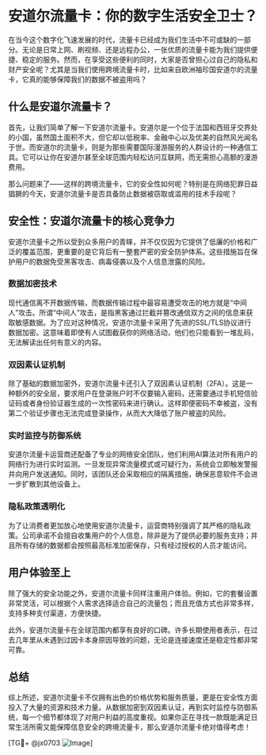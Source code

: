 # 安道尔流量卡：你的数字生活安全卫士？

在当今这个数字化飞速发展的时代，流量卡已经成为我们生活中不可或缺的一部分。无论是日常上网、刷视频、还是远程办公，一张优质的流量卡能为我们提供便捷、稳定的服务。然而，在享受这些便利的同时，大家是否曾担心过自己的隐私和财产安全呢？尤其是当我们使用跨境流量卡时，比如来自欧洲袖珍国安道尔的流量卡，它真的能够保障我们的数据不被盗用吗？

## 什么是安道尔流量卡？

首先，让我们简单了解一下安道尔流量卡。安道尔是一个位于法国和西班牙交界处的小国，虽然国土面积不大，但它却以低税率、金融中心以及优美的自然风光闻名于世。而安道尔的流量卡，则是为那些需要国际漫游服务的人群设计的一种通信工具。它可以让你在安道尔甚至全球范围内轻松访问互联网，而无需担心高额的漫游费用。

那么问题来了——这样的跨境流量卡，它的安全性如何呢？特别是在网络犯罪日益猖獗的今天，安道尔流量卡是否具备防止数据被窃取或滥用的技术手段呢？

## 安全性：安道尔流量卡的核心竞争力

安道尔流量卡之所以受到众多用户的青睐，并不仅仅因为它提供了低廉的价格和广泛的覆盖范围，更重要的是它背后有一整套严密的安全防护体系。这些措施旨在保护用户的数据免受黑客攻击、病毒侵袭以及个人信息泄露的风险。

### 数据加密技术

现代通信离不开数据传输，而数据传输过程中最容易遭受攻击的地方就是“中间人”攻击。所谓“中间人”攻击，是指黑客通过拦截并篡改通信双方之间的信息来获取敏感数据。为了应对这种情况，安道尔流量卡采用了先进的SSL/TLS协议进行数据加密。这意味着即使有人试图截获你的网络活动，他们也只能看到一堆乱码，无法解读出任何有意义的内容。

### 双因素认证机制

除了基础的数据加密外，安道尔流量卡还引入了双因素认证机制（2FA）。这是一种额外的安全层，要求用户在登录账户时不仅要输入密码，还需要通过手机短信验证码或者身份验证器生成的一次性密码来进行确认。这样即便密码不幸被盗，没有第二个验证步骤也无法完成登录操作，从而大大降低了账户被盗的风险。

### 实时监控与防御系统

安道尔流量卡运营商还配备了专业的网络安全团队，他们利用AI算法对所有用户的网络行为进行实时监测。一旦发现异常流量模式或可疑行为，系统会立即触发警报并向用户发送通知。同时，该团队还会采取相应的隔离措施，确保恶意软件不会进一步扩散到其他设备上。

### 隐私政策透明化

为了让消费者更加放心地使用安道尔流量卡，运营商特别强调了其严格的隐私政策。公司承诺不会擅自收集用户的个人信息，除非是为了提供必要的服务支持；并且所有存储的数据都会按照最高标准加密保存，只有经过授权的人员才能访问。

## 用户体验至上

除了强大的安全功能之外，安道尔流量卡同样注重用户体验。例如，它的套餐设置非常灵活，可以根据个人需求选择适合自己的流量包；而且充值方式也非常多样，支持多种支付渠道，方便快捷。

此外，安道尔流量卡在全球范围内都享有良好的口碑。许多长期使用者表示，在过去几年里从未遇到过因卡本身原因导致的问题，无论是连接速度还是稳定性都非常可靠。

## 总结

综上所述，安道尔流量卡不仅拥有出色的价格优势和服务质量，更是在安全性方面投入了大量的资源和技术力量。从数据加密到双因素认证，再到实时监控与防御系统，每一个细节都体现了对用户利益的高度重视。如果你正在寻找一款既能满足日常生活所需又能保障信息安全的跨境流量卡，那么安道尔流量卡绝对值得考虑！

[TG💪+ @jx0703 ![Image](https://github.com/user-attachments/assets/dbca1d08-cadb-493c-b0ec-ad6f7a83f270)]